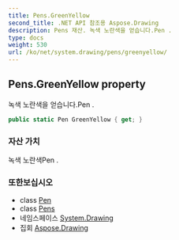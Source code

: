 ```yaml
---
title: Pens.GreenYellow
second_title: .NET API 참조용 Aspose.Drawing
description: Pens 재산. 녹색 노란색을 얻습니다.Pen .
type: docs
weight: 530
url: /ko/net/system.drawing/pens/greenyellow/
---
```

## Pens.GreenYellow property

녹색 노란색을 얻습니다.Pen .

```csharp
public static Pen GreenYellow { get; }
```

### 자산 가치

녹색 노란색Pen .

### 또한보십시오

* class [Pen](../../pen/)
* class [Pens](../)
* 네임스페이스 [System.Drawing](../../pens/)
* 집회 [Aspose.Drawing](../../../)


